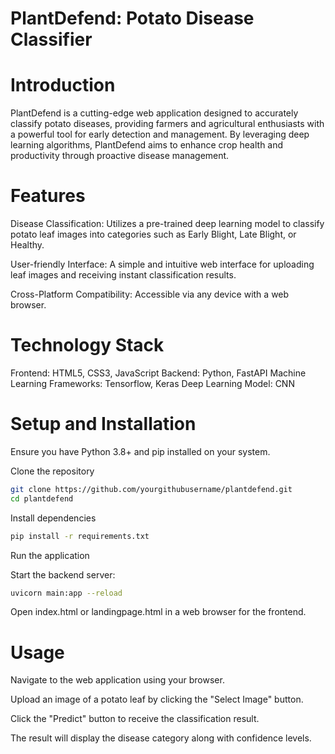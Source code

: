 # PlantDefend: Potato Disease Classifier

# Introduction

PlantDefend is a cutting-edge web application designed to accurately classify potato diseases, providing farmers and agricultural enthusiasts with a powerful tool for early detection and management. By leveraging deep learning algorithms, PlantDefend aims to enhance crop health and productivity through proactive disease management.

# Features

Disease Classification: Utilizes a pre-trained deep learning model to classify potato leaf images into categories such as Early Blight, Late Blight, or Healthy.

User-friendly Interface: A simple and intuitive web interface for uploading leaf images and receiving instant classification results.

Cross-Platform Compatibility: Accessible via any device with a web browser.

# Technology Stack

Frontend: HTML5, CSS3, JavaScript
Backend: Python, FastAPI
Machine Learning Frameworks: Tensorflow, Keras
Deep Learning Model: CNN

# Setup and Installation

Ensure you have Python 3.8+ and pip installed on your system.

Clone the repository
```sh
git clone https://github.com/yourgithubusername/plantdefend.git
cd plantdefend
```
Install dependencies
```sh
pip install -r requirements.txt
```

Run the application

Start the backend server:

```sh
uvicorn main:app --reload
```

Open index.html or landingpage.html in a web browser for the frontend.

# Usage
Navigate to the web application using your browser.

Upload an image of a potato leaf by clicking the "Select Image" button.

Click the "Predict" button to receive the classification result.

The result will display the disease category along with confidence levels.

